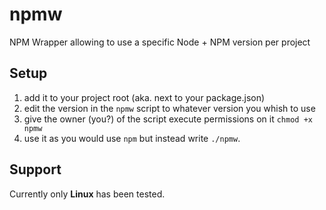 # npmw
NPM Wrapper allowing to use a specific Node + NPM version per project

## Setup

1. add it to your project root (aka. next to your package.json)
2. edit the version in the `npmw` script to whatever version you whish to use
3. give the owner (you?) of the script execute permissions on it `chmod +x npmw`
4. use it as you would use `npm` but instead write `./npmw`.

## Support
Currently only __Linux__ has been tested.
